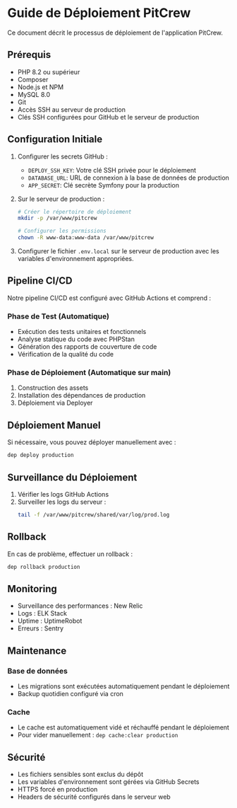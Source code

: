 # Guide de Déploiement PitCrew

Ce document décrit le processus de déploiement de l'application PitCrew.

## Prérequis

- PHP 8.2 ou supérieur
- Composer
- Node.js et NPM
- MySQL 8.0
- Git
- Accès SSH au serveur de production
- Clés SSH configurées pour GitHub et le serveur de production

## Configuration Initiale

1. Configurer les secrets GitHub :
   - `DEPLOY_SSH_KEY`: Votre clé SSH privée pour le déploiement
   - `DATABASE_URL`: URL de connexion à la base de données de production
   - `APP_SECRET`: Clé secrète Symfony pour la production

2. Sur le serveur de production :
   ```bash
   # Créer le répertoire de déploiement
   mkdir -p /var/www/pitcrew
   
   # Configurer les permissions
   chown -R www-data:www-data /var/www/pitcrew
   ```

3. Configurer le fichier `.env.local` sur le serveur de production avec les variables d'environnement appropriées.

## Pipeline CI/CD

Notre pipeline CI/CD est configuré avec GitHub Actions et comprend :

### Phase de Test (Automatique)
- Exécution des tests unitaires et fonctionnels
- Analyse statique du code avec PHPStan
- Génération des rapports de couverture de code
- Vérification de la qualité du code

### Phase de Déploiement (Automatique sur main)
1. Construction des assets
2. Installation des dépendances de production
3. Déploiement via Deployer

## Déploiement Manuel

Si nécessaire, vous pouvez déployer manuellement avec :

```bash
dep deploy production
```

## Surveillance du Déploiement

1. Vérifier les logs GitHub Actions
2. Surveiller les logs du serveur :
   ```bash
   tail -f /var/www/pitcrew/shared/var/log/prod.log
   ```

## Rollback

En cas de problème, effectuer un rollback :

```bash
dep rollback production
```

## Monitoring

- Surveillance des performances : New Relic
- Logs : ELK Stack
- Uptime : UptimeRobot
- Erreurs : Sentry

## Maintenance

### Base de données
- Les migrations sont exécutées automatiquement pendant le déploiement
- Backup quotidien configuré via cron

### Cache
- Le cache est automatiquement vidé et réchauffé pendant le déploiement
- Pour vider manuellement : `dep cache:clear production`

## Sécurité

- Les fichiers sensibles sont exclus du dépôt
- Les variables d'environnement sont gérées via GitHub Secrets
- HTTPS forcé en production
- Headers de sécurité configurés dans le serveur web 